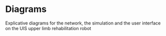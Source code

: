 # Diagrams
Explicative diagrams for the network, the simulation and the user interface on the UIS upper limb rehabilitation robot
